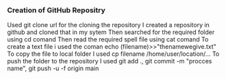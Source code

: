 ### Creation of GitHub Repositry

Used git clone url for the cloning the repository
I created a repository in github and cloned that in my sytem
Then searched for the required folder using cd comand
Then read the required spell file using cat comand
To create a text file i used the coman echo (filename)>>"thenamewegive.txt"
To copy the file to local folder I used cp filename /home/user/location/...
To push the folder to the repository I used git add ., git commit -m "procces name", git push -u -f origin main


